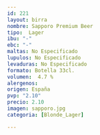 ```yaml
---
id: 221
layout: birra
nombre: Sapporo Premium Beer
tipo:  Lager
ibu: "-"
ebc: "-"
maltas: No Especificado
lupulos: No Especificado
levaduras: No Especificado
formato: Botella 33cl.
volumen:  4.7 %
alergenos: 
origen: España
pvp: "2.10"
precio: 2.10
imagen: sapporo.jpg
categoria: [Blonde_Lager]

---
```

